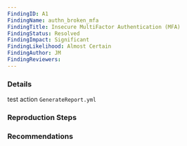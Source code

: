 ```yaml
---
FindingID: A1
FindingName: authn_broken_mfa
FindingTitle: Insecure MultiFactor Authentication (MFA)
FindingStatus: Resolved
FindingImpact: Significant
FindingLikelihood: Almost Certain
FindingAuthor: JM
FindingReviewers: 
---
```


### Details

test action `GenerateReport.yml`

### Reproduction Steps



### Recommendations


